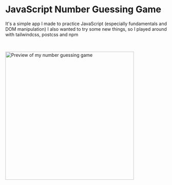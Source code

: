 # JavaScript Number Guessing Game
It's a simple app I made to practice JavaScript (especially fundamentals and DOM manipulation)
I also wanted to try some new things, so I played around with tailwindcss, postcss and npm

<br/>

<a href="https://js-number-guessing.netlify.app"><img width='400px' src='https://i.imgur.com/zQBMLwv.png' alt="Preview of my number guessing game" /></a>
